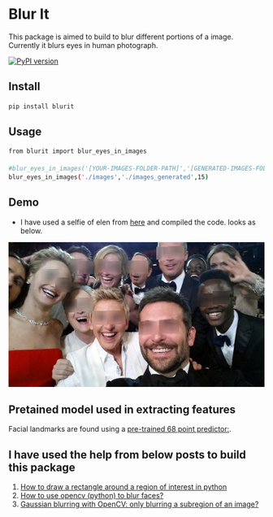 # Blur It
This package is aimed to build to blur different portions of a image. Currently it blurs eyes in human photograph.

[![PyPI version](https://badge.fury.io/py/blurit.svg)](https://badge.fury.io/py/blurit)

## Install
```sh
pip install blurit
```

## Usage
```sh
from blurit import blur_eyes_in_images

#blur_eyes_in_images('[YOUR-IMAGES-FOLDER-PATH]','[GENERATED-IMAGES-FOLDER PATH]','VALUE-OF-HEIGHT-AND-WIDTH-OF-BLUR')
blur_eyes_in_images('./images','./images_generated',15)

```



## Demo
- I have used a selfie of elen from [here](https://www.gannett-cdn.com/-mm-/43a1a3523af941a87e3b16e3c278f5b2a05102a0/c=2-0-1022-576/local/-/media/2017/06/21/USATODAY/USATODAY/636336409269948637-AP-YE-86TH-ACADEMY-AWARDS-69181576.JPG?width=660&height=373&fit=crop&format=pjpg&auto=webp) and compiled the code. looks as below.

<img src="https://github.com/bharatpabba/blurit/blob/master/images_generated/1.jpeg" />

## Pretained model used in extracting features
Facial landmarks are found using a [pre-trained 68 point predictor:](http://dlib.net/files/shape_predictor_68_face_landmarks.dat.bz2).

## I have used the help from below posts to build this package

1. [How to draw a rectangle around a region of interest in python](https://stackoverflow.com/questions/23720875/how-to-draw-a-rectangle-around-a-region-of-interest-in-python)
2. [How to use opencv (python) to blur faces?](https://stackoverflow.com/questions/18064914/how-to-use-opencv-python-to-blur-faces)
3. [Gaussian blurring with OpenCV: only blurring a subregion of an image?](https://stackoverflow.com/questions/24195138/gaussian-blurring-with-opencv-only-blurring-a-subregion-of-an-image)
